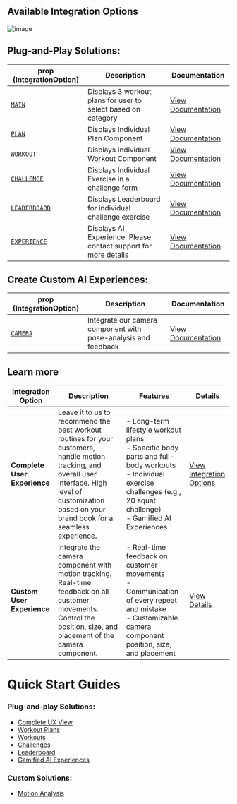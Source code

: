 ## Available Integration Options
![image](https://github.com/user-attachments/assets/bff1ce3a-8124-4251-8699-def8fb46ebe6)

## Plug-and-Play Solutions:

| **prop (IntegrationOption)**             | **Description**                                                       | **Documentation**                                    |
|---------------------------|-----------------------------------------------------------------------|-----------------------------------------------------|
| [`MAIN`](./plug-and-play/complete-ux.md)        | Displays 3 workout plans for user to select based on category                                        | [View Documentation](./plug-and-play/complete-ux.md)         |
| [`PLAN`](./plug-and-play/workout-plans.md)        | Displays Individual Plan Component                              | [View Documentation](./plug-and-play/workout-plans.md)       |
| [`WORKOUT`](./plug-and-play/workouts.md)     | Displays Individual Workout Component                           | [View Documentation](./plug-and-play/workouts.md)           |
| [`CHALLENGE`](./plug-and-play/challenges.md)   | Displays Individual Exercise in a challenge form                | [View Documentation](./plug-and-play/challenges.md)         |
| [`LEADERBOARD`](./plug-and-play/leaderboard.md)   | Displays Leaderboard for individual challenge exercise              | [View Documentation](./plug-and-play/leaderboard.md)         |
| [`EXPERIENCE`](./plug-and-play/ai-experiences.md)  | Displays AI Experience. Please contact support for more details | [View Documentation](./plug-and-play/ai-experiences.md)     |




## Create Custom AI Experiences:

| prop (IntegrationOption)                                | Description                                                   | Documentation                                                |
|-----------------------------------------|---------------------------------------------------------------|-------------------------------------------------------------|
| [`CAMERA`](./custom/motion-analysis-component.md) | Integrate our camera component with pose-analysis and feedback | [View Documentation](./custom/motion-analysis-component.md)             |
   

## Learn more 
| **Integration Option**         | **Description**                                                                                                 | **Features**                                                                                                                                                                          | **Details**                                                                                                             |
|--------------------------------|-----------------------------------------------------------------------------------------------------------------|---------------------------------------------------------------------------------------------------------------------------------------------------------------------------------------|-------------------------------------------------------------------------------------------------------------------------|
| **Complete User Experience**   | Leave it to us to recommend the best workout routines for your customers, handle motion tracking, and overall user interface. High level of customization based on your brand book for a seamless experience. | - Long-term lifestyle workout plans <br> - Specific body parts and full-body workouts <br> - Individual exercise challenges (e.g., 20 squat challenge) <br> - Gamified AI Experiences | [View Integration Options](https://www.figma.com/proto/XYEoV023iSFdhpw3w65zR1/Complete?page-id=0%3A1&node-id=0-1&viewport=793%2C330%2C0.1&t=d7VfZzKpLBsJAcP9-1&scaling=contain) |
| **Custom User Experience**     | Integrate the camera component with motion tracking. Real-time feedback on all customer movements. Control the position, size, and placement of the camera component. | - Real-time feedback on customer movements <br> - Communication of every repeat and mistake <br> - Customizable camera component position, size, and placement                        | [View Details](https://www.figma.com/proto/JyPHuRKKbiQkwgiDTkGJgT/Camera-Component?page-id=0%3A1&node-id=1-4&viewport=925%2C409%2C0.22&t=3UccMcp1o3lKc0cP-1&scaling=contain) |


# Quick Start Guides

### Plug-and-play Solutions:
- [Complete UX View](./plug-and-play/complete-ux.md)
- [Workout Plans](./plug-and-play/workout-plans.md)
- [Workouts](./plug-and-play/workouts.md)
- [Challenges](./plug-and-play/challenges.md)
- [Leaderboard](./plug-and-play/leaderboard.md)
- [Gamified AI Experiences](./plug-and-play/ai-experiences.md)
  
### Custom Solutions: 
- [Motion Analysis](./custom/motion-analysis-component.md)
